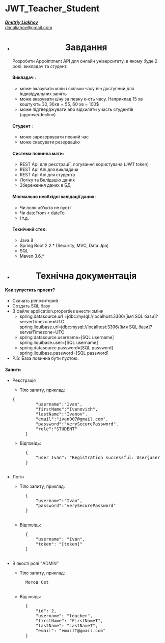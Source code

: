 # JWT_Teacher_Student
[_**Dmitriy Liakhov**_](https://www.linkedin.com/in/dmitiy-liakhov-82388a183/)<br>
[dimaliahov@gmail.com](mailto:dimaliahov@gmail.com)

<ul align="center">
    <li>
        <h1>Завдання<br></h1>
    </li>
</ul>
<ul>
Розробити Appointment API для онлайн університету, в якому буде 2 ролі: викладач та
студент.<br>
<h4>Викладач :<br></h4>
    
- може вказувати коли і скільки часу він доступний для індивідуальних занять
- може вказувати ціну за певну к-сть часу. Наприклад 15 хв коштують 30$, 30 хв = 55$, 60
хв = 100$
- може підтверджувати або відхиляти участь студентів (approve/decline)

<h4>Студент :<br></h4>

- може зарезервувати певний час
- може скасувати резервацію

<h4>Система повинна мати:<br></h4>

- REST Api для реєстрації, логування користувача (JWT token)<br>
- REST Api Апі для викладача<br>
- REST Api Апі для студента<br>
- Логіку та Валідацію даних<br>
- Збереження даних в БД<br>

<h4>Мінімально необхідні валідації даних:<br></h4>

- Чи поля об’єкта не пусті
- Чи dateFrom < dateTo
- і т.д.

<h4>Технічний стек :<br></h4>

- Java 8
- Spring Boot 2.2.* (Security, MVC, Data Jpa)
- SQL
- Maven 3.6.*

</ul>
<ul align="center">
    <li>
        <h1>Технічна документація<br></h1>
    </li>
</ul>
    <h4>Как зупустить проект?<br></h4>
    
- Скачать репозиторий
- Создать SQL базу
- В файле application.properties внести зміни
  - spring.datasource.url =jdbc:mysql://localhost:3306/[імя SQL бази]?serverTimezone=UTC<br>
            spring.liquibase.url=jdbc:mysql://localhost:3306/[імя SQL бази]?serverTimezone=UTC
  - spring.datasource.username=[SQL username]<br>
            spring.liquibase.user=[SQL username]
  - spring.datasource.password=[SQL password]<br>
            spring.liquibase.password=[SQL password]
- P.S: База повинна бути пустою.

 <h4>Запити<br></h4>
 
 - Реєстрація
     - Тіло запиту, приклад:
    <pre>{
            "username":"Ivan",
            "firstName":"Ivanovich",
            "lastName":"Ivanov",
            "email":"ivan007@gmail.com",
            "password":"verySecurePassword",
            "role":"STUDENT"
        }</pre>
    - Відповідь:
     <pre>
        {
            "user Ivan": "Registration successful: User{username='Ivan', firstName='Ivanovich', lastName='Ivanov', email='ivan007@gmail.com', money='0', password='[password for encryption via bcrypt]'}"
        }
    </pre>
 
 
 - Логін
     - Тіло запиту, приклад:
     <pre>
        {
            "username":"Ivan",
            "password":"verySecurePassword"
        }
    </pre>
    - Відповідь:
     <pre>
        {
            "username": "Ivan",
            "token": "[token]"
        }
    </pre>
    
 - В якості ролі "ADMIN"
     - Тіло запиту, приклад:
     <pre>
        Метод Get
    </pre>
    - Відповідь:
     <pre>
        {
            "id": 2,
            "username": "teacher",
            "firstName": "FirstNameT",
            "lastName": "LastNameT",
            "email": "emailT@gmail.com"
        }
    </pre>
